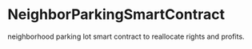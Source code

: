 # NeighborParkingSmartContract
neighborhood parking lot smart contract to reallocate rights and profits.
